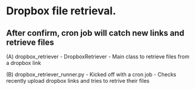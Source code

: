 

# Dropbox file retrieval.

## After confirm, cron job will catch new links and retrieve files


(A) dropbox_retriever - DropboxRetriever
    - Main class to retrieve files from a dropbox link

(B) dropbox_retriever_runner.py
    - Kicked off with a cron job
    - Checks recently upload dropbox links and tries to retrive their files
